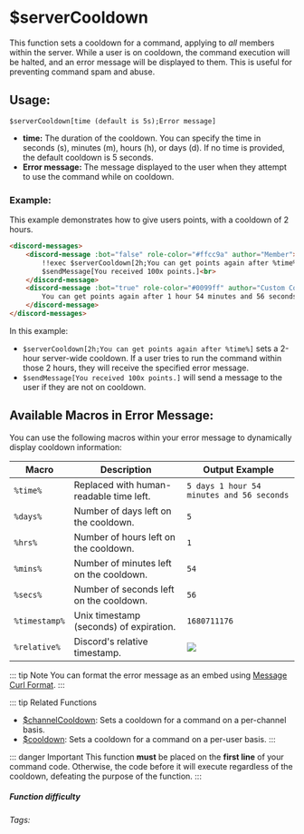 # $serverCooldown

This function sets a cooldown for a command, applying to *all* members within the server. While a user is on cooldown, the command execution will be halted, and an error message will be displayed to them. This is useful for preventing command spam and abuse.

## Usage:

`$serverCooldown[time (default is 5s);Error message]`

*   **time:** The duration of the cooldown. You can specify the time in seconds (s), minutes (m), hours (h), or days (d). If no time is provided, the default cooldown is 5 seconds.
*   **Error message:** The message displayed to the user when they attempt to use the command while on cooldown.

### Example:

This example demonstrates how to give users points, with a cooldown of 2 hours.

```html
<discord-messages>
    <discord-message :bot="false" role-color="#ffcc9a" author="Member">
        !!exec $serverCooldown[2h;You can get points again after %time%]<br>
        $sendMessage[You received 100x points.]<br>
    </discord-message>
    <discord-message :bot="true" role-color="#0099ff" author="Custom Command" avatar="https://media.discordapp.net/avatars/725721249652670555/781224f90c3b841ba5b40678e032f74a.webp">
        You can get points again after 1 hour 54 minutes and 56 seconds<br><br>
    </discord-message>
</discord-messages>
```

In this example:

*   `$serverCooldown[2h;You can get points again after %time%]` sets a 2-hour server-wide cooldown. If a user tries to run the command within those 2 hours, they will receive the specified error message.
*   `$sendMessage[You received 100x points.]` will send a message to the user if they are not on cooldown.

## Available Macros in Error Message:

You can use the following macros within your error message to dynamically display cooldown information:

| Macro        | Description                               | Output Example                       |
| ------------ | ----------------------------------------- | ------------------------------------ |
| `%time%`     | Replaced with human-readable time left.  | `5 days 1 hour 54 minutes and 56 seconds` |
| `%days%`     | Number of days left on the cooldown.    | `5`                                  |
| `%hrs%`      | Number of hours left on the cooldown.   | `1`                                  |
| `%mins%`     | Number of minutes left on the cooldown. | `54`                                 |
| `%secs%`     | Number of seconds left on the cooldown. | `56`                                 |
| `%timestamp%` | Unix timestamp (seconds) of expiration. | `1680711176`                         |
| `%relative%`  | Discord's relative timestamp.          | ![](https://i.imgur.com/F2bAFnk.png) |

::: tip Note
You can format the error message as an embed using [Message Curl Format](../CodeReferences/ref.message_curl_format.md).
:::

::: tip Related Functions
*   [$channelCooldown](../Cooldown/channelCooldown.md): Sets a cooldown for a command on a per-channel basis.
*   [$cooldown](../Cooldown/cooldown.md): Sets a cooldown for a command on a per-user basis.
:::

::: danger Important
This function **must** be placed on the **first line** of your command code. Otherwise, the code before it will execute regardless of the cooldown, defeating the purpose of the function.
:::

##### Function difficulty <Badge type="tip" text="Easy" vertical="middle" />
###### Tags: <Badge type="tip" text="Cooldown" vertical="middle" />  <Badge type="tip" text="Server Cooldown" vertical="middle" />  <Badge type="tip" text="Raid Limit" vertical="middle" />  <Badge type="tip" text="Raid Limited" vertical="middle" />